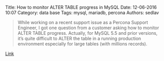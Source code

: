 Title: How to monitor ALTER TABLE progress in MySQL
Date: 12-06-2016 10:07
Category: data base
Tags: mysql, mariadb, percona
Authors: sedlav

> While working on a recent support issue as a Percona Support Engineer,  I got one question from a customer asking how to monitor ALTER TABLE progress. Actually, for MySQL 5.5 and prior versions, it’s quite difficult to ALTER the table in a running production environment especially for large tables (with millions records).

[Link](http://www.mysqlperformanceblog.com/2014/02/26/monitor-alter-table-progress-innodb_file_per_table/)

